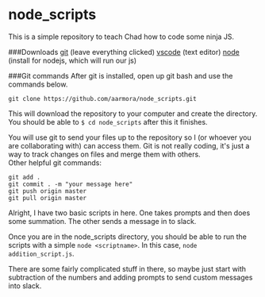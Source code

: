 # node_scripts

This is a simple repository to teach Chad how to code some ninja JS.

###Downloads
[git](https://git-scm.com/) (leave everything clicked)
[vscode](https://code.visualstudio.com/) (text editor)
[node](https://nodejs.org/en/) (install for nodejs, which will run our js)



###Git commands
After git is installed, open up git bash and use the commands below.  

`git clone https://github.com/aarmora/node_scripts.git`

This will download the repository to your computer and create the directory.  You should be able to `$ cd node_scripts` after this it finishes.

You will use git to send your files up to the repository so I (or whoever you are collaborating with) can access them.  Git is not really coding, it's just a way to track changes on files and merge them with others.  
Other helpful git commands:

```
git add .
git commit . -m "your message here"
git push origin master
git pull origin master
```

Alright, I have two basic scripts in here.  One takes prompts and then does some summation.  The other sends a message in to slack.

Once you are in the node_scripts directory, you should be able to run the scripts with a simple `node <scriptname>`.  In this case, `node addition_script.js`.

There are some fairly complicated stuff in there, so maybe just start with subtraction of the numbers and adding prompts to send custom messages into slack.

